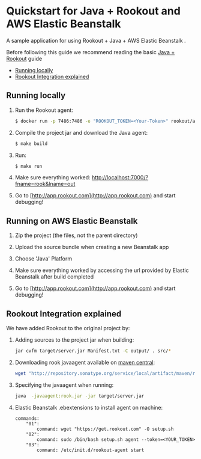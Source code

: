 # Quickstart for Java + Rookout and AWS Elastic Beanstalk

A sample application for using Rookout + Java + AWS Elastic Beanstalk .

Before following this guide we recommend reading the basic [Java + Rookout] guide

* [Running locally](#running-locally)
* [Rookout Integration explained](#rookout-integration-explained)
## Running locally
1. Run the Rookout agent:
    ``` bash
    $ docker run -p 7486:7486 -e "ROOKOUT_TOKEN=<Your-Token>" rookout/agent
    ```
2. Compile the project jar and download the Java agent:
     ```bash
    $ make build
    ```
3. Run:
    ```bash
    $ make run
    ```

4. Make sure everything worked: [http://localhost:7000/?fname=rook&lname=out](http://localhost:7000/?fname=rook&lname=out)

5. Go to [http://app.rookout.com](http://app.rookout.com) and start debugging! 


## Running on AWS Elastic Beanstalk
1. Zip the project (the files, not the parent directory)

2. Upload the source bundle when creating a new Beanstalk app

3. Choose 'Java' Platform

4. Make sure everything worked by accessing the url provided by Elastic Beanstalk after build completed

5. Go to [http://app.rookout.com](http://app.rookout.com) and start debugging! 


## Rookout Integration explained

We have added Rookout to the original project by:
1. Adding sources to the project jar when building:
    ```bash
    jar cvfm target/server.jar Manifest.txt -C output/ . src/*
    ```
    
2. Downloading rook javaagent available on [maven central]:
    ```bash
    wget "http://repository.sonatype.org/service/local/artifact/maven/redirect?r=central-proxy&g=com.rookout&a=rook&v=LATEST"  -O rook.jar
    ```

3. Specifying the javaagent when running:
    ```bash
    java  -javaagent:rook.jar -jar target/server.jar 
    ```

4. Elastic Beanstalk .ebextensions to install agent on machine:
    ```
    commands: 
        "01": 
            command: wget "https://get.rookout.com" -O setup.sh
        "02": 
            command: sudo /bin/bash setup.sh agent --token=<YOUR_TOKEN>
        "03": 
            command: /etc/init.d/rookout-agent start
    ```

[Java + Rookout]: https://rookout.github.io/tutorials/java
[maven central]: https://mvnrepository.com/artifact/com.rookout/rook